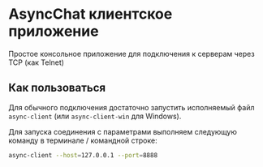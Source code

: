 # AsyncChat клиентское приложение

Простое консольное приложение для подключения к серверам через TCP (как Telnet)

## Как пользоваться

Для обычного подключения достаточно запустить исполняемый файл `async-client` (или `async-client-win` для Windows).

Для запуска соединения с параметрами выполняем следующую команду в терминале / командной строке:

```bash
async-client --host=127.0.0.1 --port=8888
```